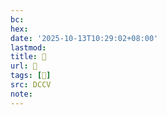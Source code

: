 ```yaml
---
bc:
hex:
date: '2025-10-13T10:29:02+08:00'
lastmod:
title: 􄹬
url: 􄹬
tags: [𧢆]
src: DCCV
note:
---
```

